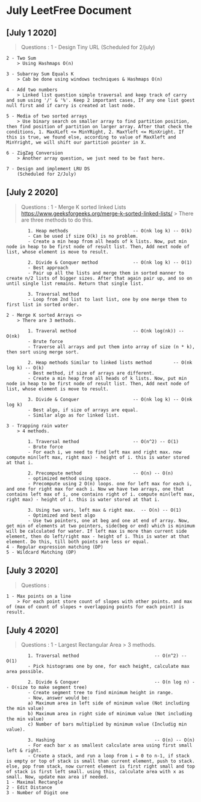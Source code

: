# July LeetFree Document

## [July 1 2020]

> Questions :
    1 - Design Tiny URL
        (Scheduled for 2/july)

    2 - Two Sum
        > Using Hashmaps O(n)
    
    3 - Subarray Sum Equals K
        > Cab be done using windows techniques & Hashmaps O(n)
    
    4 - Add two numbers
        > Linked list question simple traversal and keep track of carry and sum using '/' & '%'. Keep 2 important cases, If any one list goest null first and if carry is created at last node.
    
    5 - Media of two sorted arrays
        > Use binary search on smaller array to find partition position, then find position of partition on larger array. After that check the conditions, 1. MaxXLeft <= MinYRight, 2. MaxYleft <= MinXright. If this is true, we found else, according to value of MaxXleft and MinYright, we will shift our partition pointer in X.
    
    6 - ZigZag Conversion
        > Another array question, we just need to be fast here.

    7 - Design and implement LRU DS
        (Scheduled for 2/July)

## [July 2 2020]

> Questions :
    1 - Merge K sorted linked Lists <https://www.geeksforgeeks.org/merge-k-sorted-linked-lists/>
        > There are three methods to do this.

            1. Heap methods                        -- O(nk log k) -- O(k)
            - Can be used if size O(k) is no problem.
            - Create a min heap from all heads of k lists. Now, put min node in heap to be first node of result list. Then, Add next node of list, whose element is move to result.
            
            2. Divide & Conquer method             -- O(nk log k) -- O(1)
            - Best approach
            - Pair up all the lists and merge them in sorted manner to create n/2 lists of bigger sizes. After that again pair up, and so on until single list remains. Return that single list.

            3. Traversal method
            - Loop from 2nd list to last list, one by one merge them to first list in sorted order.

    2 - Merge K sorted Arrays <>
        > There are 3 methods.

            1. Traveral method                     -- O(nk log(nk)) -- O(nk)
            - Brute force
            - Traverse all arrays and put them into array of size (n * k), then sort using merge sort.

            2. Heap methods Similar to linked lists method        -- O(nk log k) -- O(k)
            - Best method, if size of arrays are different.
            - Create a min heap from all heads of k lists. Now, put min node in heap to be first node of result list. Then, Add next node of list, whose element is move to result.

            3. Divide & Conquer                    -- O(nk log k) -- O(nk log k)
            - Best algo, if size of arrays are equal.
            - Similar algo as for linked list.

    3 - Trapping rain water
        > 4 methods.

            1. Traversal method                    -- O(n^2) -- O(1)
            - Brute force
            - For each i, we need to find left max and right max. now compute min(left max, right max) - height of i. this is water stored at that i.

            2. Precompute method                   -- O(n) -- O(n)
            - optimized method using space.
            - Precompute using 2 O(n) loops. one for left max for each i, and one for right max for each i. Now we have two arrays, one that contains left max of i, one contains right of i. compute min(left max, right max) - height of i. this is water stored at that i.

            3. Using two vars, left max & right max.  -- O(n) -- O(1)
            - Optimized and best algo
            - Use two pointers, one at beg and one at end of array. Now, get min of elements at two pointers, side(beg or end) which is minimum will be calculated for water. If left max is more than current side element, then do left/right max - height of i. This is water at that element. Do this, till both points are less or equal.
    4 - Regular expression matching (DP)
    5 - Wildcard Matching (DP)

## [July 3 2020]

> Questions :

    1 - Max points on a line
        > For each point store count of slopes with other points. and max of (max of count of slopes + overlapping points for each point) is result.

## [July 4 2020]

> Questions :
    1 - Largest Rectangular Area
        > 3 methods.

            1. Traversal method                            -- O(n^2) -- O(1)
            - Pick histograms one by one, for each height, calculate max area possible. 
            
            2. Divide & Conquer                            -- O(n log n) -- O(size to make segment tree)
            - Create segment tree to find minimum height in range.
            - Now, answer would be:
            a) Maximum area in left side of minimum value (Not including the min value)
            b) Maximum area in right side of minimum value (Not including the min value)
            c) Number of bars multiplied by minimum value (Includig min value).

            3. Hashing                                     -- O(n) -- O(n)
            - For each bar x as smallest calculate area using first small left & right.
            - Create a stack, and run a loop from i = 0 to n-1, if stack is empty or top of stack is small than current element, push to stack. else, pop from stack, now current element is first right small and top of stack is first left small. using this, calculate area with x as small. Now, update max area if needed.
    1 - Maximal Rectangle
    2 - Edit Distance
    3 - Number of Digit one
